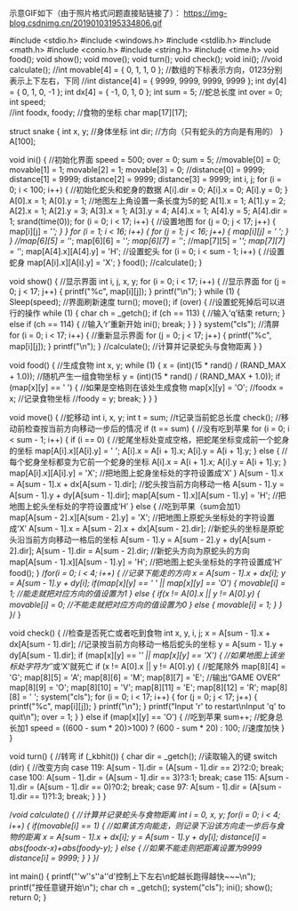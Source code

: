 示意GIF如下（由于照片格式问题直接贴链接了）：
https://img-blog.csdnimg.cn/20190103195334806.gif


#include <stdio.h>
#include <windows.h>
#include <stdlib.h>
#include <math.h>
#include <conio.h>
#include <string.h>
#include <time.h>
void food();
void show();
void move();
void turn();
void check();
void ini();
//void calculate();
//int movable[4] = { 0, 1, 1, 0 };  //数组的下标表示方向，0123分别表示上下左右，下同
//int distance[4] = { 9999, 9999, 9999, 9999 };
int  dy[4] = { 0, 1, 0, -1 };
int  dx[4] = { -1, 0, 1, 0 };
int sum = 5;  //蛇总长度
int over = 0;
int speed;   
//int foodx, foody;  //食物的坐标
char map[17][17];

struct snake {
    int x, y;  //身体坐标 
    int dir;  //方向（只有蛇头的方向是有用的） 
} A[100];

void ini() {  //初始化界面
    speed = 500;
    over = 0;
    sum = 5;
    //movable[0] = 0; movable[1] = 1; movable[2] = 1; movable[3] = 0;
    //distance[0] = 9999; distance[1] = 9999; distance[2] = 9999; distance[3] = 9999;
    int i, j;
    for (i = 0; i < 100; i++) {  //初始化蛇头和蛇身的数据
        A[i].dir = 0;
        A[i].x = 0;
        A[i].y = 0;
    }
    A[0].x = 1; A[0].y = 1;  //地图左上角设置一条长度为5的蛇
    A[1].x = 1; A[1].y = 2;
    A[2].x = 1; A[2].y = 3;
    A[3].x = 1; A[3].y = 4;
    A[4].x = 1; A[4].y = 5; A[4].dir = 1;
    srand(time(0));
    for (i = 0; i < 17; i++) {  //设置地图
        for (j = 0; j < 17; j++) {
            map[i][j] = '*';
        }
    }
    for (i = 1; i < 16; i++) {
        for (j = 1; j < 16; j++) {
            map[i][j] = ' ';
        }
    }
    //map[6][5] = '*'; map[6][6] = '*'; map[6][7] = '*';
    //map[7][5] = '*'; map[7][7] = '*';
    map[A[4].x][A[4].y] = 'H';  //设置蛇头
    for (i = 0; i < sum - 1; i++) {  //设置蛇身
        map[A[i].x][A[i].y] = 'X';
    }
    food();
    //calculate();
}


void show() {  //显示界面 
    int i, j, x, y;
    for (i = 0; i < 17; i++) {  //显示界面
        for (j = 0; j < 17; j++) {
            printf("%c", map[i][j]);
        }
        printf("\n");
    }
    while (1) {
        Sleep(speed);  //界面刷新速度
        turn();
        move();
        if (over) {  //设置蛇死掉后可以进行的操作 
            while (1) {
                char ch = _getch();
                if (ch == 113) {  //输入‘q’结束 
                    return;
                }
                else if (ch == 114) {  //输入‘r’重新开始 
                    ini();
                    break;
                }
            }
        }
        system("cls");  //清屏 
        for (i = 0; i < 17; i++) {  //重新显示界面
            for (j = 0; j < 17; j++) {
                printf("%c", map[i][j]);
            }
            printf("\n");
        }
        //calculate(); //计算并记录蛇头与食物距离
    }
}

void food() {  //生成食物
    int x, y;
    while (1) {
        x = (int)(15 * rand() / (RAND_MAX + 1.0));  //随机产生一组食物坐标
        y = (int)(15 * rand() / (RAND_MAX + 1.0));
        if (map[x][y] == ' ') {  //如果是空格则在该处生成食物
            map[x][y] = 'O';
            //foodx = x;  //记录食物坐标 
            //foody = y;
            break;
        }
    }
}


void move() {  //蛇移动
    int i, x, y;
    int t = sum;  //t记录当前蛇总长度 
    check();  //移动前检查按当前方向移动一步后的情况
    if (t == sum) {  //没有吃到苹果
        for (i = 0; i < sum - 1; i++) {
            if (i == 0) {  //蛇尾坐标处变成空格，把蛇尾坐标变成前一个蛇身的坐标 
                map[A[i].x][A[i].y] = ' ';
                A[i].x = A[i + 1].x;
                A[i].y = A[i + 1].y;
            }
            else {  //每个蛇身坐标都变为它前一个蛇身的坐标
                A[i].x = A[i + 1].x;
                A[i].y = A[i + 1].y;
            }
            map[A[i].x][A[i].y] = 'X';  //把地图上蛇身坐标处的字符设置成‘X’
        }
        A[sum - 1].x = A[sum - 1].x + dx[A[sum - 1].dir];  //蛇头按当前方向移动一格 
        A[sum - 1].y = A[sum - 1].y + dy[A[sum - 1].dir];
        map[A[sum - 1].x][A[sum - 1].y] = 'H';  //把地图上蛇头坐标处的字符设置成‘H’
    }
    else {  //吃到苹果（sum会加1）
        map[A[sum - 2].x][A[sum - 2].y] = 'X';  //把地图上原蛇头坐标处的字符设置成‘X’
        A[sum - 1].x = A[sum - 2].x + dx[A[sum - 2].dir];  //新蛇头的坐标是原蛇头沿当前方向移动一格后的坐标 
        A[sum - 1].y = A[sum - 2].y + dy[A[sum - 2].dir];
        A[sum - 1].dir = A[sum - 2].dir;  //新蛇头方向为原蛇头的方向
        map[A[sum - 1].x][A[sum - 1].y] = 'H';  //把地图上蛇头坐标处的字符设置成‘H’
        food();
    }
    /*for(i = 0; i < 4; i++) {  //记录下能走的方向
        x = A[sum - 1].x + dx[i];
        y = A[sum - 1].y + dy[i];
        if(map[x][y] == ' ' || map[x][y] == 'O') {
            movable[i] = 1;  //能走就把对应方向的值设置为1 
        } else {
            if(x != A[0].x || y != A[0].y) {
                movable[i] = 0;  //不能走就把对应方向的值设置为0 
            } else {
                movable[i] = 1;
            }
        }
    }*/
}

void check() {  //检查是否死亡或者吃到食物
    int x, y, i, j;
    x = A[sum - 1].x + dx[A[sum - 1].dir];  //记录按当前方向移动一格后蛇头的坐标 
    y = A[sum - 1].y + dy[A[sum - 1].dir];
    if (map[x][y] == '*' || map[x][y] == 'X') {  //如果地图上该坐标处字符为‘*’或‘X’就死亡 
        if (x != A[0].x || y != A[0].y) {  //蛇尾除外 
            map[8][4] = 'G'; map[8][5] = 'A'; map[8][6] = 'M'; map[8][7] = 'E';  //输出“GAME OVER” 
            map[8][9] = 'O'; map[8][10] = 'V'; map[8][11] = 'E'; map[8][12] = 'R';
            map[8][8] = ' ';
            system("cls");
            for (i = 0; i < 17; i++) {
                for (j = 0; j < 17; j++) {
                    printf("%c", map[i][j]);
                }
                printf("\n");
            }
            printf("Input 'r' to restart\nInput 'q' to quit\n");
            over = 1;
        }
    }
    else if (map[x][y] == 'O') {  //吃到苹果 
        sum++;  //蛇身总长加1 
        speed = ((600 - sum * 20)>100) ? (600 - sum * 20) : 100; //速度加快 
    }
}

void turn() {  //转弯
    if (_kbhit()) {
        char dir = _getch();  //读取输入的键 
        switch (dir) {  //改变方向 
        case 119: A[sum - 1].dir = (A[sum - 1].dir == 2)?2:0; break;
        case 100: A[sum - 1].dir = (A[sum - 1].dir == 3)?3:1; break;
        case 115: A[sum - 1].dir = (A[sum - 1].dir == 0)?0:2; break;
        case 97: A[sum - 1].dir = (A[sum - 1].dir == 1)?1:3; break;
        }
    }
}

/*void calculate() {  //计算并记录蛇头与食物距离
    int i = 0, x, y;
    for(i = 0; i < 4; i++) {
        if(movable[i] == 1) {  //如果该方向能走，则记录下沿该方向走一步后与食物的距离 
            x = A[sum - 1].x + dx[i];
            y = A[sum - 1].y + dy[i];
            distance[i] = abs(foodx-x)+abs(foody-y);
        } else {  //如果不能走则把距离设置为9999 
            distance[i] = 9999;
        }
    }
}*/

int main() {
    printf("'w''s''a''d'控制上下左右\n蛇越长跑得越快~~~\n");
    printf("按任意键开始\n");
    char ch = _getch();
    system("cls");
    ini();
    show();
    return 0;
}

